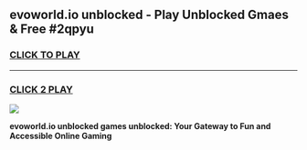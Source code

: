 
## evoworld.io unblocked - Play Unblocked Gmaes & Free #2qpyu
<h3>
<a href="https://news.freeplayer.one?title=evoworld.io_unblocked&ref=24F">CLICK TO PLAY</a></h3>
<hr>

<h3>
<a href="https://news.freeplayer.one?title=evoworld.io_unblocked&ref=24F">CLICK 2 PLAY</a>
  
</h3>

<a href="https://news.freeplayer.one?title=evoworld.io_unblocked&ref=24F/"><img src="https://clearcache.store/games.png"></a>


**evoworld.io unblocked games unblocked: Your Gateway to Fun and Accessible Online Gaming**
